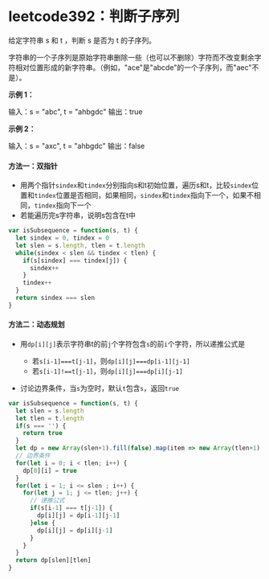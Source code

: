 # leetcode392：判断子序列

给定字符串 s 和 t ，判断 s 是否为 t 的子序列。

字符串的一个子序列是原始字符串删除一些（也可以不删除）字符而不改变剩余字符相对位置形成的新字符串。（例如，"ace"是"abcde"的一个子序列，而"aec"不是）。

**示例 1：**

输入：s = "abc", t = "ahbgdc"
输出：true

**示例 2：**

输入：s = "axc", t = "ahbgdc"
输出：false

#### 方法一：双指针

- 用两个指针`sindex`和`tindex`分别指向s和t初始位置，遍历s和t，比较`sindex`位置和`tindex`位置是否相同，如果相同，`sindex`和`tindex`指向下一个，如果不相同，`tindex`指向下一个
- 若能遍历完s字符串，说明s包含在t中

```javascript
var isSubsequence = function(s, t) {
  let sindex = 0, tindex = 0
  let slen = s.length, tlen = t.length
  while(sindex < slen && tindex < tlen) {
    if(s[sindex] === tindex[j]) {
      sindex++
    }
    tindex++
  }
  return sindex === slen
}
```

#### 方法二：动态规划

- 用`dp[i][j]`表示字符串t的前`j`个字符包含`s`的前`i`个字符，所以递推公式是
  - 若`s[i-1]===t[j-1]`，则`dp[i][j]===dp[i-1][j-1]`
  - 若`s[i-1]!==t[j-1]`，则`dp[i][j]===dp[i][j-1]`

- 讨论边界条件，当`s`为空时，默认`t`包含`s`，返回`true`

```javascript
var isSubsequence = function(s, t) {
  let slen = s.length
  let tlen = t.length
  if(s === '') {
    return true
  }
  let dp = new Array(slen+1).fill(false).map(item => new Array(tlen+1).fill(false))
  // 边界条件
  for(let i = 0; i < tlen; i++) {
    dp[0][i] = true
  }
  for(let i = 1; i <= slen ; i++) {
    for(let j = 1; j <= tlen; j++) {
      // 递推公式
      if(s[i-1] === t[j-1]) {
        dp[i][j] = dp[i-1][j-1]
      }else {
        dp[i][j] = dp[i][j-1]
      }
    }
  }
  return dp[slen][tlen]
}
```

